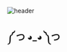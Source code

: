![header](https://capsule-render.vercel.app/api?type=rounded&color=timeGradient&text=Welcome%20Parkdoy%20's%20GitHub%20👋&animation=twinkling&fontSize=40&fontAlignY=50&fontAlign=50&height=180)</br>
 ## ༼ つ ◕_◕ ༽つ
